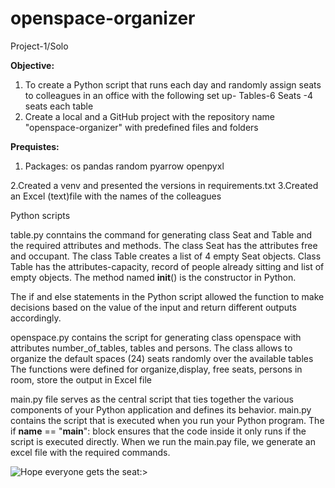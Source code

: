 # openspace-organizer
Project-1/Solo

**Objective:**
1. To create a Python script that runs each day and randomly assign seats to colleagues in an office with the following set up-
Tables-6
Seats -4 seats each table
2. Create a local and a GitHub project with the repository name "openspace-organizer" with predefined files and folders

**Prequistes:**

1. Packages:
os
pandas
random
pyarrow
openpyxl

2.Created a venv and presented the versions in requirements.txt
3.Created an Excel (text)file with the names of the colleagues

Python scripts

table.py conntains the command for generating class Seat and Table and the required attributes and methods.
The class Seat has the attributes free and occupant.
The class Table creates a list of 4 empty Seat objects.
Class Table has the attributes-capacity, record of people already sitting and list of empty objects.
The method named __init__() is the constructor in Python.

The if and else statements in the Python script allowed the function to make decisions based on the value of the input and return different outputs accordingly.

openspace.py contains the script for generating class openspace with attributes number_of_tables, tables and persons.
The class allows to organize the default spaces (24) seats randomly over the available tables
The functions were defined for organize,display, free seats, persons in room, store the output in Excel file

main.py file serves as the central script that ties together the various components of your Python application and defines its behavior. main.py contains the script that is executed when you run your Python program.
The if __name__ == "__main__": block ensures that the code inside it only runs if the script is executed directly.
When we run the main.pay file, we generate an excel file with the required commands.

![Hope everyone gets the seat:>](https://tenor.com/view/sigh-stressed-empty-seats-sam-healy-michael-harney-gif-14410238)
